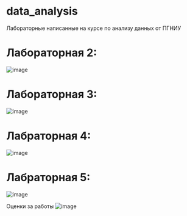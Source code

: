 # data_analysis
Лабораторные написанные на курсе по анализу данных от ПГНИУ


# Лабораторная 2:
![image](https://user-images.githubusercontent.com/77189625/165058200-6537d201-7ea6-495d-ae68-416b0f5477c7.png)

# Лабораторная 3:
![image](https://user-images.githubusercontent.com/77189625/165058435-728d2188-308f-454b-a558-cc5e7ec4def4.png)

# Лабраторная 4:
![image](https://user-images.githubusercontent.com/77189625/165058903-204374c3-e17b-433c-8f29-0b6cc101ec50.png)

# Лабраторная 5:
![image](https://user-images.githubusercontent.com/77189625/165059007-80ce3bba-e059-4c75-b098-bd00251fd66e.png)


Оценки за работы
![image](https://user-images.githubusercontent.com/77189625/165080297-3d4c0004-40ae-4343-8427-cd33d1a45f45.png)
